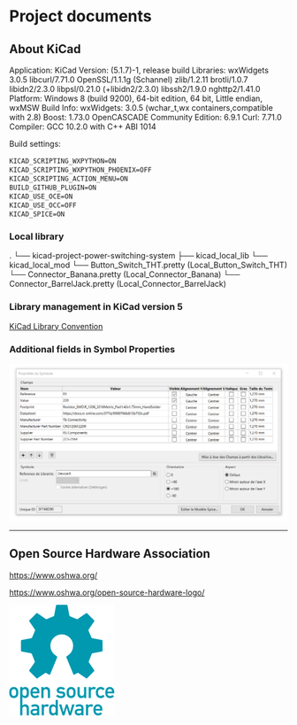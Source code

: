 # Project documents

## About KiCad

Application: KiCad
Version: (5.1.7)-1, release build
Libraries:
    wxWidgets 3.0.5
    libcurl/7.71.0 OpenSSL/1.1.1g (Schannel) zlib/1.2.11 brotli/1.0.7 libidn2/2.3.0 libpsl/0.21.0 (+libidn2/2.3.0) libssh2/1.9.0 nghttp2/1.41.0
Platform: Windows 8 (build 9200), 64-bit edition, 64 bit, Little endian, wxMSW
Build Info:
    wxWidgets: 3.0.5 (wchar_t,wx containers,compatible with 2.8)
    Boost: 1.73.0
    OpenCASCADE Community Edition: 6.9.1
    Curl: 7.71.0
    Compiler: GCC 10.2.0 with C++ ABI 1014

Build settings:

    KICAD_SCRIPTING_WXPYTHON=ON
    KICAD_SCRIPTING_WXPYTHON_PHOENIX=OFF
    KICAD_SCRIPTING_ACTION_MENU=ON
    BUILD_GITHUB_PLUGIN=ON
    KICAD_USE_OCE=ON
    KICAD_USE_OCC=OFF
    KICAD_SPICE=ON

### Local library

.
└── kicad-project-power-switching-system
    ├── kicad_local_lib
    └── kicad_local_mod
        └── Button_Switch_THT.pretty (Local_Button_Switch_THT)
        └── Connector_Banana.pretty (Local_Connector_Banana)
        └── Connector_BarrelJack.pretty (Local_Connector_BarrelJack)

### Library management in KiCad version 5

[KiCad Library Convention](https://kicad-pcb.org/libraries/klc/)

### Additional fields in Symbol Properties

<img src="kicad-champs-symbole.png" width="650">

---

## Open Source Hardware Association

https://www.oshwa.org/

https://www.oshwa.org/open-source-hardware-logo/

![oshw-logo](oshw-logo-200-px.png)

